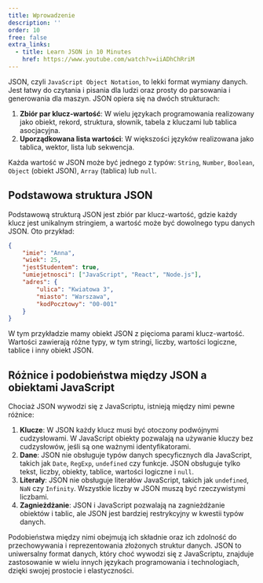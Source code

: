 ```yaml
---
title: Wprowadzenie
description: ''
order: 10
free: false
extra_links:
  - title: Learn JSON in 10 Minutes
    href: https://www.youtube.com/watch?v=iiADhChRriM
---
```


JSON, czyli `JavaScript Object Notation`, to lekki format wymiany danych. Jest łatwy do czytania i pisania dla ludzi oraz prosty do parsowania i generowania dla maszyn. JSON opiera się na dwóch strukturach:

1. **Zbiór par klucz-wartość**: W wielu językach programowania realizowany jako obiekt, rekord, struktura, słownik, tabela z kluczami lub tablica asocjacyjna.
2. **Uporządkowana lista wartości**: W większości języków realizowana jako tablica, wektor, lista lub sekwencja.

Każda wartość w JSON może być jednego z typów: `String`, `Number`, `Boolean`, `Object` (obiekt JSON), `Array` (tablica) lub `null`.

## Podstawowa struktura JSON

Podstawową strukturą JSON jest zbiór par klucz-wartość, gdzie każdy klucz jest unikalnym stringiem, a wartość może być dowolnego typu danych JSON. Oto przykład:

```json
{
	"imie": "Anna",
	"wiek": 25,
	"jestStudentem": true,
	"umiejetnosci": ["JavaScript", "React", "Node.js"],
	"adres": {
		"ulica": "Kwiatowa 3",
		"miasto": "Warszawa",
		"kodPocztowy": "00-001"
	}
}
```

W tym przykładzie mamy obiekt JSON z pięcioma parami klucz-wartość. Wartości zawierają różne typy, w tym stringi, liczby, wartości logiczne, tablice i inny obiekt JSON.

## Różnice i podobieństwa między JSON a obiektami JavaScript

Chociaż JSON wywodzi się z JavaScriptu, istnieją między nimi pewne różnice:

1. **Klucze**: W JSON każdy klucz musi być otoczony podwójnymi cudzysłowami. W JavaScript obiekty pozwalają na używanie kluczy bez cudzysłowów, jeśli są one ważnymi identyfikatorami.
2. **Dane**: JSON nie obsługuje typów danych specyficznych dla JavaScript, takich jak `Date`, `RegExp`, `undefined` czy funkcje. JSON obsługuje tylko tekst, liczby, obiekty, tablice, wartości logiczne i `null`.
3. **Literały**: JSON nie obsługuje literałów JavaScript, takich jak `undefined`, `NaN` czy `Infinity`. Wszystkie liczby w JSON muszą być rzeczywistymi liczbami.
4. **Zagnieżdżanie**: JSON i JavaScript pozwalają na zagnieżdżanie obiektów i tablic, ale JSON jest bardziej restrykcyjny w kwestii typów danych.

Podobieństwa między nimi obejmują ich składnie oraz ich zdolność do przechowywania i reprezentowania złożonych struktur danych.
JSON to uniwersalny format danych, który choć wywodzi się z JavaScriptu, znajduje zastosowanie w wielu innych językach programowania i technologiach, dzięki swojej prostocie i elastyczności.
